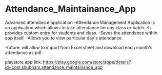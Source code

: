 # Attendance_Maintainance_App
Advanced attendance application
-Attendance Management Application is an application which allows to take attendance for any class or batch.
-It provides custom entry for students and class.
-Saves the attendance within app itself.
-Allows you to view particular day's attendance.

-future: will allow to import from Excel sheet and download each month's attendance as pdf.

playstore app link: https://play.google.com/store/apps/details?id=com.shubham.attendance_maintainance_app
